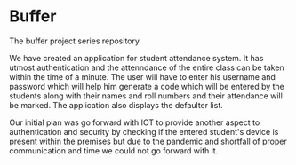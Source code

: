 # Buffer
The buffer project series repository

We have created an application for student attendance system. It has utmost authentication and the attenndance of the entire class can be taken within the time of a minute. The user will have to enter his username and password which will help him generate a code which will be entered by the students along with their names and roll numbers and their attendance will be marked. The application also displays the defaulter list. 

Our initial plan was go forward with IOT to provide another aspect to authentication and security by checking if the entered student's device is present within the premises but due to the pandemic and shortfall of proper communication and time we could not go forward with it.
